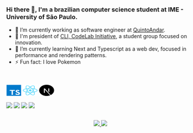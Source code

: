 ### Hi there 👋, I'm a brazilian computer science student at IME - University of São Paulo.

- 🔭 I’m currently working as software engineer at [QuintoAndar](https://www.quintoandar.com.br/).
- 🧪 I'm president of [CLI, CodeLab Initiative](https://codelab.ime.usp.br/#/), a student group focused on innovation. 
- 🌱 I’m currently learning Next and Typescript as a web dev, focused in performance and rendering patterns.
- ⚡ Fun fact: I love Pokemon

##

<div style="display: inline_block"><br>
  <img align="center" alt="Ts" height="30" width="40" src="https://raw.githubusercontent.com/devicons/devicon/master/icons/typescript/typescript-plain.svg" />
  <img align="center" alt="React" height="30" width="40" src="https://raw.githubusercontent.com/devicons/devicon/master/icons/react/react-original.svg" />
  <img align="center" alt="Next" height="30" width="40" src="https://raw.githubusercontent.com/devicons/devicon/master/icons/nextjs/nextjs-original.svg" />
</div>

<br>

<div> 
  <a href="https://gitlab.com/gabriel_mota" target="_blank"><img src="https://img.shields.io/badge/GitLab-330F63?style=for-the-badge&logo=gitlab&logoColor=white" target="_blank"></a>
 <a href="https://discord.com/users/406535795705643020" target="_blank"><img src="https://img.shields.io/badge/Discord-7289DA?style=for-the-badge&logo=discord&logoColor=white" target="_blank"></a> 
  <a href="https://www.linkedin.com/in/GabrielFMota" target="_blank"><img src="https://img.shields.io/badge/-LinkedIn-%230077B5?style=for-the-badge&logo=linkedin&logoColor=white" target="_blank"></a>
  <a href="https://gmota.itch.io/" target="_blank"><img src="https://img.shields.io/badge/Itch.io-FA5C5C?style=for-the-badge&logo=itch.io&logoColor=white"></a>
</div>

##

<div align="center">
  <a href="https://github.com/gfmota">
  <img height="180em" src="https://github-readme-stats.vercel.app/api?username=gfmota&show_icons=true&theme=panda&include_all_commits=true&count_private=true"/>
  <img height="180em" src="https://github-readme-stats.vercel.app/api/top-langs/?username=gfmota&layout=compact&langs_count=7&theme=panda"/>
</div>
  
